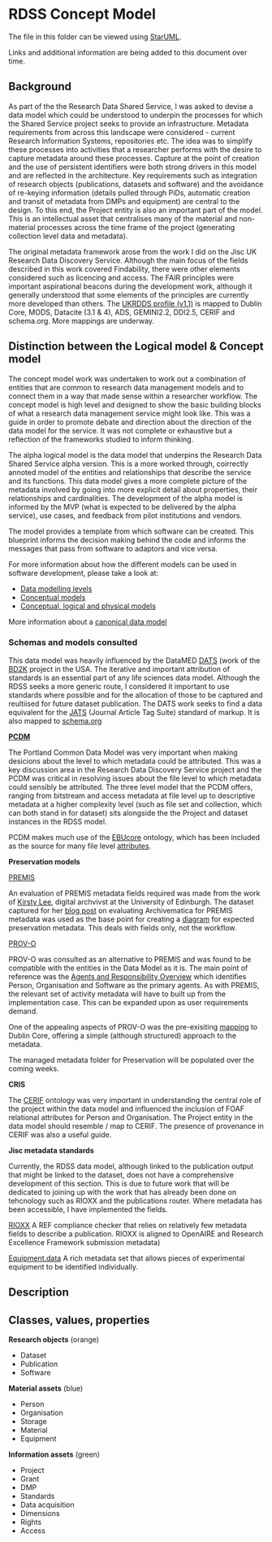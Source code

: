 
# RDSS Concept Model

The file in this folder can be viewed using [StarUML](http://staruml.io/).

Links and additional information are being added to this document over time.

## Background

As part of the the Research Data Shared Service, I was asked to devise a data model which could be understood to underpin the processes for which the Shared Service project seeks to provide an infrastructure. Metadata requirements from across this landscape were considered - current Research Information Systems, repositories etc. The idea was to simplify these processes into activities that a researcher performs with the desire to capture metadata around these processes. Capture at the point of creation and the use of persistent identifiers were both strong drivers in this model and are reflected in the architecture. Key requirements such as integration of research objects (publications, datasets and software) and the avoidance of re-keying information (details pulled through PiDs, automatic creation and transit of metadata from DMPs and equipment) are central to the design. To this end, the Project entity is also an important part of the model. This is an intellectual asset that centralises many of the material and non-material processes across the time frame of the project (generating collection level data and metadata).

The original metadata framework arose from the work I did on the Jisc UK Research Data Discovery Service. Although the main focus of the fields described in this work covered Findability, there were other elements considered such as licencing and access. The FAIR principles were important aspirational beacons during the development work, although it generally understood that some elements of the principles are currently more developed than others. The [UKRDDS profile (v1.1)](https://docs.google.com/document/d/1lGQoj8ji8xSGZlTWU1VzK8XyIczu5MDVnwxfJATIbd8/edit?usp=sharing) is mapped to Dublin Core, MODS, Datacite (3.1 & 4), ADS, GEMINI2.2, DDI2.5, CERIF and schema.org. More mappings are underway.

## Distinction between the Logical model & Concept model

The concept model work was undertaken to work out a combination of entities that are common to research data management models and to connect them in a way that made sense within a researcher workflow. The concept model is high level and designed to show the basic building blocks of what a research data management service might look like. This was a guide in order to promote debate and direction about the direction of the data model for the service. It was not complete or exhaustive but a reflection of the frameworks studied to inform thinking.

The alpha logical model is the data model that underpins the Research Data Shared Service alpha version. This is a more worked through, coirrectly annoted model of the entities and relationships that describe the service and its functions. This data model gives a more complete picture of the metadata involved by going into more explicit detail about properties, their relationships and cardinalities. The development of the alpha model is informed by the MVP (what is expected to be delivered by the alpha service), use cases, and feedback from pilot institutions and vendors.

The model provides a template from which software can be created. This blueprint informs the decision making behind the code and informs the messages that pass from software to adaptors and vice versa.

For more information about how the different models can be used in software development, please take a look at:

* [Data modelling levels](http://www.1keydata.com/datawarehousing/data-modeling-levels.html)
* [Conceptual models](https://www.visual-paradigm.com/support/documents/vpuserguide/3563/3564/85378_conceptual,l.html)
* [Conceptual, logical and physical models](http://www.datamodel.com/index.php/articles/what-are-conceptual-logical-and-physical-data-models/)

More information about a [canonical data model](http://www.enterpriseintegrationpatterns.com/patterns/messaging/CanonicalDataModel.html)

### Schemas and models consulted

This data model was heavily influenced by the DataMED [DATS](https://docs.google.com/document/d/1hVcYRleE6-dFfn7qbF9Bv1Ohs1kTF6a8OwWUvoZlDto/edit#) (work of the [BD2K](https://datascience.nih.gov/bd2k) project in the USA.
The iterative and important attribution of standards is an essential part of any life sciences data model. Although the RDSS seeks a more generic route, I considered it important to use standards where possible and for the allocation of those to be captured and reultiised for future dataset publication. The DATS work seeks to find a data equivalent for the [JATS](http://www.niso.org/apps/group_public/download.php/15933/z39_96-2015.pdf) (Journal Article Tag Suite) standard of markup. It is also mapped to [schema.org](http://schema.org/)

**[PCDM](https://github.com/duraspace/pcdm/wiki)**

The Portland Common Data Model was very important when making desicions about the level to which metadata could be attributed. This was a key discussion area in the Research Data Discovery Service project and the PCDM was critical in resolving issues about the file level to which metadata could sensibly be attributed. The three level model that the PCDM offers, ranging from bitstream and access metadata at file level up to descriptive metadata at a higher complexity level (such as file set and collection, which can both stand in for dataset) sits alongside the the Project and dataset instances in the RDSS model.

PCDM makes much use of the [EBUcore](https://tech.ebu.ch/MetadataEbuCore) ontology, which has been included as the source for many file level [attributes](https://github.com/JiscRDSS/Metadata/blob/master/properties/File/file.md).

**Preservation models**

[PREMIS](http://www.loc.gov/standards/premis/v3/)

An evaluation of PREMIS metadata fields required was made from the work of [Kirsty Lee](https://twitter.com/thebitgardener), digital archvivst at the University of Edinburgh. The dataset captured for her [blog post](http://libraryblogs.is.ed.ac.uk/bitsandpieces/2016/01/13/archivematica-youre-the-one-that-i-want/) on evaluating Archivematica for PREMIS metadata was used as the base point for creating a [diagram](https://github.com/JiscRDSS/rdss-canonical-data-model/blob/master/Data-Model/Diagrams/Concept-model/Preservation%20data%20model%20image.png) for expected preservation metadata. This deals with fields only, not the workflow.

[PROV-O](https://www.w3.org/TR/2013/REC-prov-dm-20130430/)

PROV-O was consulted as an alternative to PREMIS and was found to be compatible with the entities in the Data Model as it is. The main point of reference was the [Agents and Responsibility Overview](https://www.w3.org/TR/2013/REC-prov-dm-20130430/#figure-component3) which identifies Person, Organisation and Software as the primary agents. As with PREMIS, the relevant set of activity metadata will have to built up from the implementation case. This can be expanded upon as user requirements demand.

One of the appealing aspects of PROV-O was the pre-exisiting [mapping](https://www.w3.org/TR/2013/NOTE-prov-dc-20130430/#list_of_direct_terms_props) to Dublin Core, offering a simple (although structured) approach to the metadata.

The managed metadata folder for Preservation will be populated over the coming weeks.

**CRIS**

The [CERIF](http://www.eurocris.org/ontologies/cerif/1.3/#) ontology was very important in understanding the central role of the project within the data model and influenced the inclusion of FOAF relational attributes for Person and Organisation. The Project entity in the data model should resemble / map to CERIF. The presence of provenance in CERIF was also a useful guide.  

**Jisc metadata standards**

Currently, the RDSS data model, although linked to the publication output that might be linked to the dataset, does not have a comprehensive development of this section. This is due to future work that will be dedicated to joining up with the work that has already been done on tehcnology such as RIOXX and the publications router. Where metadata has been accessible, I have implemented the fields.

[RIOXX](http://www.rioxx.net/profiles/v2-0-final/)
A REF compliance checker that relies on relatively few metadata fields to describe a publication. RIOXX is aligned to OpenAIRE and Research Excellence Framework submission metadata)

[Equipment.data](http://equipment.data.ac.uk/uniquip)
A rich metadata set that allows pieces of experimental equipment to be identified individually.

## Description

## Classes, values, properties

**Research objects** (orange)

- Dataset
- Publication
- Software

**Material assets** (blue)

- Person
- Organisation
- Storage
- Material
- Equipment

**Information assets** (green)

- Project
- Grant
- DMP
- Standards
- Data acquisition
- Dimensions
- Rights
- Access
